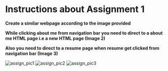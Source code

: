 # Instructions about Assignment 1

**Create a similar webpage according to the image provided**

**While clicking about me from navigation bar you need to direct to a about me HTML page i.e a new HTML page (Image 2)**

**Also you need to direct to a resume page when resume get clicked from navigation bar (Image 3)**

![assign_pic1](https://user-images.githubusercontent.com/47073691/76899259-31b0cf00-68bd-11ea-8452-8b8e0dd3eb21.png)
![assign_pic2](https://user-images.githubusercontent.com/47073691/76899630-f2cf4900-68bd-11ea-80bb-9561f1f1507f.png)
![assign_pic3](https://user-images.githubusercontent.com/47073691/76899726-227e5100-68be-11ea-9596-e45beec7e56c.png)



